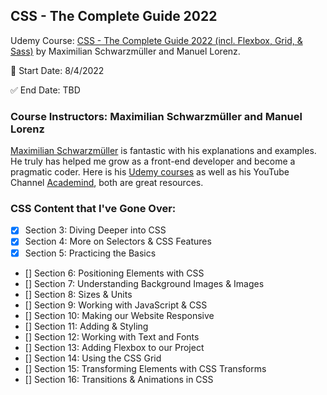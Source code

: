 ## CSS - The Complete Guide 2022

Udemy Course: [CSS - The Complete Guide 2022 (incl. Flexbox, Grid, & Sass)](https://www.udemy.com/share/101rBy3@R3XHNchTo3RWfLeUbCdXP6f2GCn4PrOPnIx15fylJqvn8dmG9eaP6K8M8WVyKpi-eA==/) by Maximilian Schwarzmüller and Manuel Lorenz.

:round_pushpin: Start Date: 8/4/2022

:white_check_mark: End Date: TBD

### Course Instructors: Maximilian Schwarzmüller and Manuel Lorenz

[Maximilian Schwarzmüller](https://academind.com/) is fantastic with his explanations and examples. He truly has helped me grow as a front-end developer and become a pragmatic coder. Here is his [Udemy courses](https://www.udemy.com/user/maximilian-schwarzmuller/) as well as his YouTube Channel [Academind](https://www.youtube.com/c/academind), both are great resources.

### CSS Content that I've Gone Over:

- [x] Section 3: Diving Deeper into CSS
- [x] Section 4: More on Selectors & CSS Features
- [x] Section 5: Practicing the Basics
- [] Section 6: Positioning Elements with CSS
- [] Section 7: Understanding Background Images & Images
- [] Section 8: Sizes & Units
- [] Section 9: Working with JavaScript & CSS
- [] Section 10: Making our Website Responsive
- [] Section 11: Adding & Styling
- [] Section 12: Working with Text and Fonts
- [] Section 13: Adding Flexbox to our Project
- [] Section 14: Using the CSS Grid
- [] Section 15: Transforming Elements with CSS Transforms
- [] Section 16: Transitions & Animations in CSS
